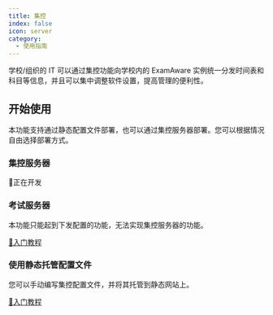 ```yaml
---
title: 集控
index: false
icon: server
category:
  - 使用指南
---
```


学校/组织的 IT 可以通过集控功能向学校内的 ExamAware 实例统一分发时间表和科目等信息，并且可以集中调整软件设置，提高管理的便利性。

<a id="get-started"></a>

## 开始使用

本功能支持通过静态配置文件部署，也可以通过集控服务器部署。您可以根据情况自由选择部署方式。

<a id="get-started-static"></a>

### 集控服务器
🚧正在开发

### 考试服务器

本功能只能起到下发配置的功能，无法实现集控服务器的功能。

[🚀入门教程](examcloudsechdule/)
<a id="get-started-server"></a>

### 使用静态托管配置文件

您可以手动编写集控配置文件，并将其托管到静态网站上。

[🚀入门教程](examshowboard/static-config.md)

<a id="get-started-compare"></a>
